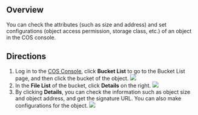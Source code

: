 ## Overview
You can check the attributes (such as size and address) and set configurations (object access permission, storage class, etc.) of an object in the COS console.

## Directions
1. Log in to the [COS Console](https://intl.cloud.tencent.com/login), click **Bucket List** to go to the Bucket List page, and then click the bucket of the object.
![](https://main.qcloudimg.com/raw/3911b4339c54dd574505a0d1b2ec66c5.png)
2. In the **File List** of the bucket, click **Details** on the right.
![](https://main.qcloudimg.com/raw/8f2df1b14b5e3affe25bdf636efd36c0.png)
3. By clicking **Details**, you can check the information such as object size and object address, and get the signature URL. You can also make configurations for the object.
![](https://main.qcloudimg.com/raw/7750597ebe9bbd08b221257e9a6f96e5.png)

